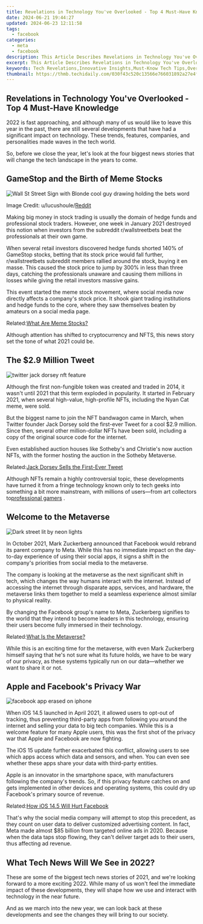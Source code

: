 ```yaml
---
title: Revelations in Technology You've Overlooked - Top 4 Must-Have Knowledge!
date: 2024-06-21 19:44:27
updated: 2024-06-23 12:11:58
tags:
  - facebook
categories:
  - meta
  - facebook
description: This Article Describes Revelations in Technology You've Overlooked - Top 4 Must-Have Knowledge!
excerpt: This Article Describes Revelations in Technology You've Overlooked - Top 4 Must-Have Knowledge!
keywords: Tech Revelations,Innovative Insights,Must-Know Tech Tips,Overlooked Tech Trends,Essential Technology,Top Tech Secrets,Hidden Tech Wisdom
thumbnail: https://thmb.techidaily.com/030f43c520c13566e766031892a27e4f35e056dc768bf0f9b9c3aff2261e980f.jpg
---
```


## Revelations in Technology You've Overlooked - Top 4 Must-Have Knowledge

 2022 is fast approaching, and although many of us would like to leave this year in the past, there are still several developments that have had a significant impact on technology. These trends, features, companies, and personalities made waves in the tech world.

 So, before we close the year, let's look at the four biggest news stories that will change the tech landscape in the years to come.

## GameStop and the Birth of Meme Stocks

![Wall St Street Sign with Blonde cool guy drawing holding the bets word](https://static1.makeuseofimages.com/wordpress/wp-content/uploads/2021/09/WallStreetBets.jpg)

 Image Credit: u/lucushoule/[Reddit](https://www.reddit.com/r/wallstreetbets/comments/g5n0nz/made%5Fthis%5Fwsb%5Fkid%5Fgif%5Ffor%5Feveryone%5Fuse%5Fit%5Fas%5Fyou/)

 Making big money in stock trading is usually the domain of hedge funds and professional stock traders. However, one week in January 2021 destroyed this notion when investors from the subreddit r/wallstreetbets beat the professionals at their own game.

 When several retail investors discovered hedge funds shorted 140% of GameStop stocks, betting that its stock price would fall further, r/wallstreetbets subreddit members rallied around the stock, buying it en masse. This caused the stock price to jump by 300% in less than three days, catching the professionals unaware and causing them millions in losses while giving the retail investors massive gains.

 This event started the meme stock movement, where social media now directly affects a company's stock price. It shook giant trading institutions and hedge funds to the core, where they saw themselves beaten by amateurs on a social media page.

 Related:[What Are Meme Stocks?](https://www.makeuseof.com/what-are-meme-stocks/)

 Although attention has shifted to cryptocurrency and NFTS, this news story set the tone of what 2021 could be.

## The $2.9 Million Tweet

![twitter jack dorsey nft feature](https://static1.makeuseofimages.com/wordpress/wp-content/uploads/2021/03/twitter-jack-dorsey-nft-feature.jpg)

 Although the first non-fungible token was created and traded in 2014, it wasn't until 2021 that this term exploded in popularity. It started in February 2021, when several high-value, high-profile NFTs, including the Nyan Cat meme, were sold.

 But the biggest name to join the NFT bandwagon came in March, when Twitter founder Jack Dorsey sold the first-ever Tweet for a cool $2.9 million. Since then, several other million-dollar NFTs have been sold, including a copy of the original source code for the internet.

 Even established auction houses like Sotheby's and Christie's now auction NFTs, with the former hosting the auction in the Sotheby Metaverse.

 Related:[Jack Dorsey Sells the First-Ever Tweet](https://www.makeuseof.com/jack-dorsey-sold-first-tweet/)

 Although NFTs remain a highly controversial topic, these developments have turned it from a fringe technology known only to tech geeks into something a bit more mainstream, with millions of users—from art collectors to[professional gamers](https://www.makeuseof.com/nfts-gaming-revolution/) .

## Welcome to the Metaverse

![Dark street lit by neon lights](https://static1.makeuseofimages.com/wordpress/wp-content/uploads/2021/08/Dark-street-neon-lights.png)

 In October 2021, Mark Zuckerberg announced that Facebook would rebrand its parent company to Meta. While this has no immediate impact on the day-to-day experience of using their social apps, it signs a shift in the company's priorities from social media to the metaverse.

 The company is looking at the metaverse as the next significant shift in tech, which changes the way humans interact with the internet. Instead of accessing the internet through disparate apps, services, and hardware, the metaverse links them together to meld a seamless experience almost similar to physical reality.

 By changing the Facebook group's name to Meta, Zuckerberg signifies to the world that they intend to become leaders in this technology, ensuring their users become fully immersed in their technology.

 Related:[What Is the Metaverse?](https://www.makeuseof.com/what-is-the-metaverse/)

 While this is an exciting time for the metaverse, with even Mark Zuckerberg himself saying that he's not sure what its future holds, we have to be wary of our privacy, as these systems typically run on our data—whether we want to share it or not.

## Apple and Facebook's Privacy War

![facebook app erased on iphone](https://static1.makeuseofimages.com/wordpress/wp-content/uploads/2021/06/facebook-app-iphone.jpg)

 When iOS 14.5 launched in April 2021, it allowed users to opt-out of tracking, thus preventing third-party apps from following you around the internet and selling your data to big tech companies. While this is a welcome feature for many Apple users, this was the first shot of the privacy war that Apple and Facebook are now fighting.

 The iOS 15 update further exacerbated this conflict, allowing users to see which apps access which data and sensors, and when. You can even see whether these apps share your data with third-party entities.

 Apple is an innovator in the smartphone space, with manufacturers following the company's trends. So, if this privacy feature catches on and gets implemented in other devices and operating systems, this could dry up Facebook's primary source of revenue.

 Related:[How iOS 14.5 Will Hurt Facebook](https://www.makeuseof.com/how-the-ios-14-5-update-is-going-to-really-hurt-facebook/)

 That's why the social media company will attempt to stop this precedent, as they count on user data to deliver customized advertising content. In fact, Meta made almost $85 billion from targeted online ads in 2020\. Because when the data taps stop flowing, they can't deliver target ads to their users, thus affecting ad revenue.

## What Tech News Will We See in 2022?

 These are some of the biggest tech news stories of 2021, and we're looking forward to a more exciting 2022\. While many of us won't feel the immediate impact of these developments, they will shape how we use and interact with technology in the near future.

 And as we march into the new year, we can look back at these developments and see the changes they will bring to our society.


<ins class="adsbygoogle"
     style="display:block"
     data-ad-format="autorelaxed"
     data-ad-client="ca-pub-7571918770474297"
     data-ad-slot="1223367746"></ins>



<ins class="adsbygoogle"
     style="display:block"
     data-ad-client="ca-pub-7571918770474297"
     data-ad-slot="8358498916"
     data-ad-format="auto"
     data-full-width-responsive="true"></ins>
